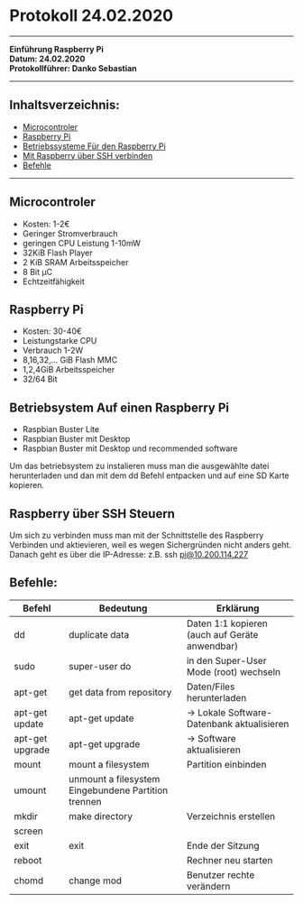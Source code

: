 # Protokoll 24.02.2020
-----------------------------------------------------------------------
**Einführung Raspberry Pi**   
**Datum: 24.02.2020**   
**Protokollführer: Danko Sebastian** 

------------------------------------------------------------------------
## Inhaltsverzeichnis:
* [Microcontroler](#microcontroler)  
* [Raspberry Pi](#raspberry-pi)  
* [Betriebssysteme Für den Raspberry Pi](#betriebssysteme-für-den-raspberry-pi)  
* [Mit Raspberry über SSH verbinden](#mit-raspberry-über-ssh-verbinden)  
* [Befehle](#befehle) 
------------------------------------------------------------------------------

## Microcontroler
* Kosten: 1-2€
* Geringer Stromverbrauch
* geringen CPU Leistung 1-10mW
* 32KiB Flash Player
* 2 KiB SRAM Arbeitsspeicher
* 8 Bit µC
* Echtzeitfähigkeit

## Raspberry Pi
* Kosten: 30-40€
* Leistungstarke CPU
* Verbrauch 1-2W
* 8,16,32,... GiB Flash MMC 
* 1,2,4GiB Arbeitsspeicher
* 32/64 Bit 

## Betriebsystem Auf einen Raspberry Pi
* Raspbian Buster Lite
* Raspbian Buster mit Desktop 
* Raspbian Buster mit Desktop und recommended software

Um das betriebsystem zu instalieren muss man die ausgewählte datei herunterladen und dan mit dem dd Befehl entpacken und auf eine SD Karte kopieren.

## Raspberry über SSH Steuern
Um sich zu verbinden muss man mit der Schnittstelle des Raspberry Verbinden und aktievieren, weil es wegen Sichergründen nicht anders geht.
Danach geht es über die IP-Adresse:
z.B.  ssh pi@10.200.114.227

## Befehle:
Befehl   | Bedeutung                | Erklärung<br>
--------|--------------------------|---------------------------------------------------
 dd      | duplicate data          |        Daten 1:1 kopieren (auch auf Geräte anwendbar)<br> 
  sudo    |     super-user do      |        in den Super-User Mode (root) wechseln<br>
  apt-get  |     get data from repository |  Daten/Files herunterladen<br>
  apt-get update        |     apt-get update        |   -> Lokale Software-Datenbank aktualisieren <br>
  apt-get upgrade         |     apt-get upgrade      |    -> Software aktualisieren<br>
mount   |        mount a filesystem |              Partition einbinden<br>
umount   |       unmount a filesystem      Eingebundene Partition trennen<br>
mkdir     |      make directory     |       Verzeichnis erstellen<br>
screen |<br>
exit      |      exit               |       Ende der Sitzung<br>
reboot     |                       |        Rechner neu starten<br>
chomd      |      change mod        |        Benutzer rechte verändern<br>

